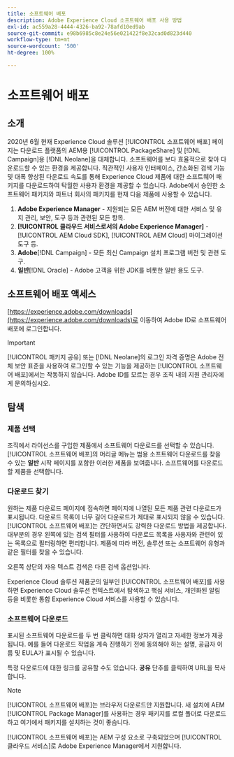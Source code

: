 ```yaml
---
title: 소프트웨어 배포
description: Adobe Experience Cloud 소프트웨어 배포 사용 방법
exl-id: ac559a28-4444-4326-ba92-78afd10ed9ab
source-git-commit: e98b6985c8e24e56e021422f8e32cad0d823d440
workflow-type: tm+mt
source-wordcount: '500'
ht-degree: 100%

---
```


# 소프트웨어 배포

## 소개

2020년 6월 현재 Experience Cloud 솔루션 [!UICONTROL 소프트웨어 배포] 페이지는 다운로드 플랫폼의 AEM용 [!UICONTROL PackageShare] 및 [!DNL Campaign]용 [!DNL Neolane]을 대체합니다. 소프트웨어를 보다 효율적으로 찾아 다운로드할 수 있는 환경을 제공합니다. 직관적인 사용자 인터페이스, 간소화된 검색 기능 및 대폭 향상된 다운로드 속도를 통해 Experience Cloud 제품에 대한 소프트웨어 패키지를 다운로드하여 탁월한 사용자 환경을 제공할 수 있습니다. Adobe에서 승인한 소프트웨어 패키지와 파트너 회사의 패키지를 현재 다음 제품에 사용할 수 있습니다.

1. **Adobe Experience Manager** - 지원되는 모든 AEM 버전에 대한 서비스 및 유지 관리, 보안, 도구 등과 관련된 모든 항목.
1. **[!UICONTROL 클라우드 서비스로서의 Adobe Experience Manager]** - [!UICONTROL AEM Cloud SDK], [!UICONTROL AEM Cloud] 마이그레이션 도구 등.
1. **Adobe**[!DNL Campaign] - 모든 최신 Campaign 설치 프로그램 버전 및 관련 도구.
1. **일반**[!DNL Oracle] - Adobe 고객을 위한 JDK를 비롯한 일반 용도 도구.

## 소프트웨어 배포 액세스

[https://experience.adobe.com/downloads](https://experience.adobe.com/downloads)로 이동하여 Adobe ID로 소프트웨어 배포에 로그인합니다.

>[!IMPORTANT]
>
>[!UICONTROL 패키지 공유] 또는 [!DNL Neolane]의 로그인 자격 증명은 Adobe 전체 보안 표준을 사용하여 로그인할 수 있는 기능을 제공하는 [!UICONTROL 소프트웨어 배포]에서는 작동하지 않습니다. Adobe ID를 모르는 경우 조직 내의 지원 관리자에게 문의하십시오.

## 탐색

### 제품 선택

조직에서 라이선스를 구입한 제품에서 소프트웨어 다운로드를 선택할 수 있습니다. [!UICONTROL 소프트웨어 배포]의 머리글 메뉴는 범용 소프트웨어 다운로드를 찾을 수 있는 **일반** 시작 페이지를 포함한 이러한 제품을 보여줍니다. 소프트웨어를 다운로드할 제품을 선택합니다.

### 다운로드 찾기

원하는 제품 다운로드 페이지에 접속하면 페이지에 나열된 모든 제품 관련 다운로드가 표시됩니다. 다운로드 목록이 너무 길어 다운로드가 제대로 표시되지 않을 수 있습니다. [!UICONTROL 소프트웨어 배포]는 간단하면서도 강력한 다운로드 방법을 제공합니다. 대부분의 경우 왼쪽에 있는 검색 필터를 사용하여 다운로드 목록을 사용자와 관련이 있는 목록으로 필터링하면 편리합니다. 제품에 따라 버전, 솔루션 또는 소프트웨어 유형과 같은 필터를 찾을 수 있습니다.

오른쪽 상단의 자유 텍스트 검색은 다른 검색 옵션입니다.

Experience Cloud 솔루션 제품군의 일부인 [!UICONTROL 소프트웨어 배포]를 사용하면 Experience Cloud 솔루션 컨텍스트에서 탐색하고 핵심 서비스, 개인화된 알림 등을 비롯한 통합 Experience Cloud 서비스를 사용할 수 있습니다.

### 소프트웨어 다운로드

표시된 소프트웨어 다운로드를 두 번 클릭하면 대화 상자가 열리고 자세한 정보가 제공됩니다. 예를 들어 다운로드 작업을 계속 진행하기 전에 동의해야 하는 설명, 공급자 이름 및 EULA가 표시될 수 있습니다.

특정 다운로드에 대한 링크를 공유할 수도 있습니다. **공유** 단추를 클릭하여 URL을 복사합니다.

>[!NOTE]
>
>[!UICONTROL 소프트웨어 배포]는 브라우저 다운로드만 지원합니다. 새 설치에 AEM [!UICONTROL Package Manager]를 사용하는 경우 패키지를 로컬 폴더로 다운로드하고 여기에서 패키지를 설치하는 것이 좋습니다.

[!UICONTROL 소프트웨어 배포]는 AEM 구성 요소로 구축되었으며 [!UICONTROL 클라우드 서비스]로 Adobe Experience Manager에서 지원합니다.
